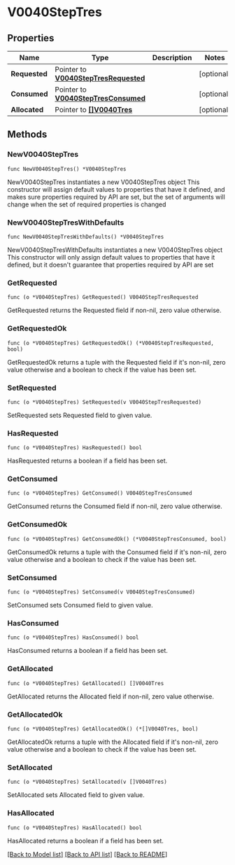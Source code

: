 # V0040StepTres

## Properties

Name | Type | Description | Notes
------------ | ------------- | ------------- | -------------
**Requested** | Pointer to [**V0040StepTresRequested**](V0040StepTresRequested.md) |  | [optional] 
**Consumed** | Pointer to [**V0040StepTresConsumed**](V0040StepTresConsumed.md) |  | [optional] 
**Allocated** | Pointer to [**[]V0040Tres**](V0040Tres.md) |  | [optional] 

## Methods

### NewV0040StepTres

`func NewV0040StepTres() *V0040StepTres`

NewV0040StepTres instantiates a new V0040StepTres object
This constructor will assign default values to properties that have it defined,
and makes sure properties required by API are set, but the set of arguments
will change when the set of required properties is changed

### NewV0040StepTresWithDefaults

`func NewV0040StepTresWithDefaults() *V0040StepTres`

NewV0040StepTresWithDefaults instantiates a new V0040StepTres object
This constructor will only assign default values to properties that have it defined,
but it doesn't guarantee that properties required by API are set

### GetRequested

`func (o *V0040StepTres) GetRequested() V0040StepTresRequested`

GetRequested returns the Requested field if non-nil, zero value otherwise.

### GetRequestedOk

`func (o *V0040StepTres) GetRequestedOk() (*V0040StepTresRequested, bool)`

GetRequestedOk returns a tuple with the Requested field if it's non-nil, zero value otherwise
and a boolean to check if the value has been set.

### SetRequested

`func (o *V0040StepTres) SetRequested(v V0040StepTresRequested)`

SetRequested sets Requested field to given value.

### HasRequested

`func (o *V0040StepTres) HasRequested() bool`

HasRequested returns a boolean if a field has been set.

### GetConsumed

`func (o *V0040StepTres) GetConsumed() V0040StepTresConsumed`

GetConsumed returns the Consumed field if non-nil, zero value otherwise.

### GetConsumedOk

`func (o *V0040StepTres) GetConsumedOk() (*V0040StepTresConsumed, bool)`

GetConsumedOk returns a tuple with the Consumed field if it's non-nil, zero value otherwise
and a boolean to check if the value has been set.

### SetConsumed

`func (o *V0040StepTres) SetConsumed(v V0040StepTresConsumed)`

SetConsumed sets Consumed field to given value.

### HasConsumed

`func (o *V0040StepTres) HasConsumed() bool`

HasConsumed returns a boolean if a field has been set.

### GetAllocated

`func (o *V0040StepTres) GetAllocated() []V0040Tres`

GetAllocated returns the Allocated field if non-nil, zero value otherwise.

### GetAllocatedOk

`func (o *V0040StepTres) GetAllocatedOk() (*[]V0040Tres, bool)`

GetAllocatedOk returns a tuple with the Allocated field if it's non-nil, zero value otherwise
and a boolean to check if the value has been set.

### SetAllocated

`func (o *V0040StepTres) SetAllocated(v []V0040Tres)`

SetAllocated sets Allocated field to given value.

### HasAllocated

`func (o *V0040StepTres) HasAllocated() bool`

HasAllocated returns a boolean if a field has been set.


[[Back to Model list]](../README.md#documentation-for-models) [[Back to API list]](../README.md#documentation-for-api-endpoints) [[Back to README]](../README.md)



